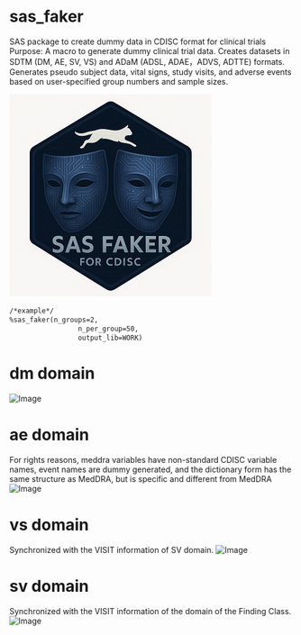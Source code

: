 # sas_faker
SAS package to create dummy data in CDISC format for clinical trials
Purpose: A macro to generate dummy clinical trial data. Creates datasets in SDTM (DM, AE, SV, VS) and ADaM (ADSL, ADAE，ADVS, ADTTE) formats.
Generates pseudo subject data, vital signs, study visits, and adverse events based on user-specified group numbers and sample sizes.

![sas_faker](./sas_faker_small.png)  

~~~sas  
/*example*/
%sas_faker(n_groups=2,
                 n_per_group=50, 
                 output_lib=WORK)
~~~

# dm domain
![Image](https://github.com/user-attachments/assets/a4ba4c51-793e-451d-ac23-c7d936d13ee4)

# ae domain
For rights reasons, meddra variables have non-standard CDISC variable names, event names are dummy generated, and the dictionary form has the same structure as MedDRA, but is specific and different from MedDRA
![Image](https://github.com/user-attachments/assets/814db470-1a4c-47cb-931e-f956bebbffba)

# vs domain
Synchronized with the VISIT information of SV domain.
![Image](https://github.com/user-attachments/assets/8bce7257-0c12-4a15-9b42-63b724dc368f)

# sv domain
Synchronized with the VISIT information of the domain of the Finding Class.
![Image](https://github.com/user-attachments/assets/ca99d459-4436-495e-b74a-51dbb1d5e2f9)
